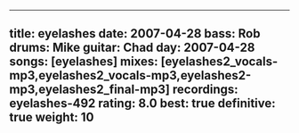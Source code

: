 
---
title: eyelashes
date: 2007-04-28
bass:	Rob
drums:	Mike
guitar:	Chad
day: 2007-04-28
songs: [eyelashes]
mixes: [eyelashes2_vocals-mp3,eyelashes2_vocals-mp3,eyelashes2-mp3,eyelashes2_final-mp3]
recordings: eyelashes-492
rating: 8.0
best: true
definitive: true
weight: 10
---
